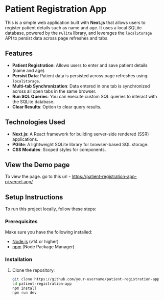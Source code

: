 # Patient Registration App

This is a simple web application built with **Next.js** that allows users to register patient details such as name and age. It uses a local SQLite database, powered by the `PGlite` library, and leverages the `localStorage` API to persist data across page refreshes and tabs.

## Features

- **Patient Registration**: Allows users to enter and save patient details (name and age).
- **Persist Data**: Patient data is persisted across page refreshes using `localStorage`.
- **Multi-tab Synchronization**: Data entered in one tab is synchronized across all open tabs in the same browser.
- **Run SQL Queries**: You can execute custom SQL queries to interact with the SQLite database.
- **Clear Results**: Option to clear query results.

## Technologies Used

- **Next.js**: A React framework for building server-side rendered (SSR) applications.
- **PGlite**: A lightweight SQLite library for browser-based SQL storage.
- **CSS Modules**: Scoped styles for components.

## View the Demo page

To view the page. go to this url - https://patient-registration-app-pi.vercel.app/

## Setup Instructions

To run this project locally, follow these steps:

### Prerequisites

Make sure you have the following installed:

- [Node.js](https://nodejs.org/) (v14 or higher)
- [npm](https://www.npmjs.com/) (Node Package Manager)

### Installation

1. Clone the repository:

   ```bash
   git clone https://github.com/your-username/patient-registration-app.git
   cd patient-registration-app
   npm install
   npm run dev
